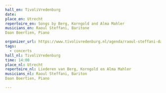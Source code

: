```yaml
---
hall_en: TivoliVredenburg
date:
place_en: Utrecht
repertoire_en: Songs by Berg, Korngold and Alma Mahler
musicians_en: Raoul Steffani, Baritone
Daan Boertien, Piano

organizer_url: https://www.tivolivredenburg.nl/agenda/raoul-steffani-daan-boertien-12-10-2021/
tags:
  - concerts
hall_nl: TivoliVredenburg
time: 14:00
place_nl: Utrecht
repertoire_nl: Liederen van Berg, Korngold en Alma Mahler
musicians_nl: Raoul Steffani, Bariton
Daan Boertien, Piano

---
```


